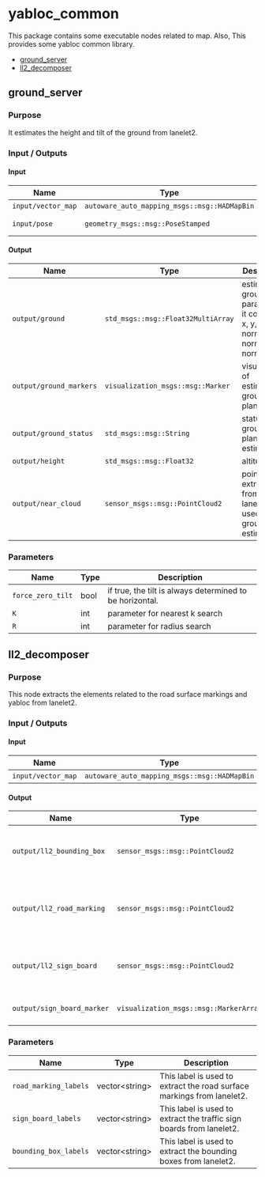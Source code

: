 # yabloc_common

This package contains some executable nodes related to map. Also, This provides some yabloc common library.

- [ground_server](#ground_server)
- [ll2_decomposer](#ll2_decomposer)

## ground_server

### Purpose

It estimates the height and tilt of the ground from lanelet2.

### Input / Outputs

#### Input

| Name               | Type                                         | Description         |
| ------------------ | -------------------------------------------- | ------------------- |
| `input/vector_map` | `autoware_auto_mapping_msgs::msg::HADMapBin` | vector map          |
| `input/pose`       | `geometry_msgs::msg::PoseStamped`            | estimated self pose |

#### Output

| Name                    | Type                               | Description                                                                     |
| ----------------------- | ---------------------------------- | ------------------------------------------------------------------------------- |
| `output/ground`         | `std_msgs::msg::Float32MultiArray` | estimated ground parameters. it contains x, y, z, normal_x, normal_y, normal_z. |
| `output/ground_markers` | `visualization_msgs::msg::Marker`  | visualization of estimated ground plane                                         |
| `output/ground_status`  | `std_msgs::msg::String`            | status log of ground plane estimation                                           |
| `output/height`         | `std_msgs::msg::Float32`           | altitude                                                                        |
| `output/near_cloud`     | `sensor_msgs::msg::PointCloud2`    | point cloud extracted from lanelet2 and used for ground tilt estimation         |

### Parameters

| Name              | Type | Description                                              |
| ----------------- | ---- | -------------------------------------------------------- |
| `force_zero_tilt` | bool | if true, the tilt is always determined to be horizontal. |
| `K`               | int  | parameter for nearest k search                           |
| `R`               | int  | parameter for radius search                              |

## ll2_decomposer

### Purpose

This node extracts the elements related to the road surface markings and yabloc from lanelet2.

### Input / Outputs

#### Input

| Name               | Type                                         | Description |
| ------------------ | -------------------------------------------- | ----------- |
| `input/vector_map` | `autoware_auto_mapping_msgs::msg::HADMapBin` | vector map  |

#### Output

| Name                       | Type                                   | Description                                   |
| -------------------------- | -------------------------------------- | --------------------------------------------- |
| `output/ll2_bounding_box`  | `sensor_msgs::msg::PointCloud2`        | bounding boxes extracted from lanelet2        |
| `output/ll2_road_marking`  | `sensor_msgs::msg::PointCloud2`        | road surface markings extracted from lanelet2 |
| `output/ll2_sign_board`    | `sensor_msgs::msg::PointCloud2`        | traffic sign boards extracted from lanelet2   |
| `output/sign_board_marker` | `visualization_msgs::msg::MarkerArray` | visualized traffic sign boards                |

### Parameters

| Name                  | Type             | Description                                                            |
| --------------------- | ---------------- | ---------------------------------------------------------------------- |
| `road_marking_labels` | vector\<string\> | This label is used to extract the road surface markings from lanelet2. |
| `sign_board_labels`   | vector\<string\> | This label is used to extract the traffic sign boards from lanelet2.   |
| `bounding_box_labels` | vector\<string\> | This label is used to extract the bounding boxes from lanelet2.        |
